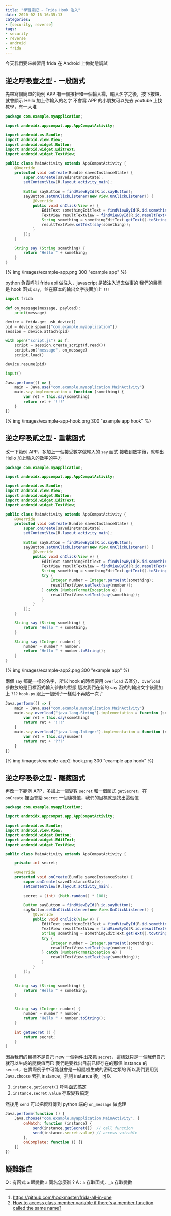 ```yaml
---
title: "學習筆記 - Frida Hook 注入"
date: 2020-02-16 16:35:13
categories:
- [security, reverse]
tags:
- security
- reverse
- android
- frida
---
```


今天我們要來練習用 frida 在 Android 上做動態調試

## 逆之呼吸壹之型 - 一般函式

先來寫個簡單的範例 APP
有一個按扭和一個輸入欄，輸入名字之後，按下按鈕，就會顯示 Hello 加上你輸入的名字
不會寫 APP 的小朋友可以先去 youtube 上找教學，有一大堆

```java MainActivity.java
package com.example.myapplication;

import androidx.appcompat.app.AppCompatActivity;

import android.os.Bundle;
import android.view.View;
import android.widget.Button;
import android.widget.EditText;
import android.widget.TextView;

public class MainActivity extends AppCompatActivity {
    @Override
    protected void onCreate(Bundle savedInstanceState) {
        super.onCreate(savedInstanceState);
        setContentView(R.layout.activity_main);

        Button sayButton = findViewById(R.id.sayButton);
        sayButton.setOnClickListener(new View.OnClickListener() {
            @Override
            public void onClick(View v) {
                EditText somethingEditText = findViewById(R.id.somethingEditText);
                TextView resultTextView = findViewById(R.id.resultTextView);
                String something = somethingEditText.getText().toString();
                resultTextView.setText(say(something));
            }
        });
    }

    String say (String something) {
        return "Hello " + something;
    }
}
```

{% img /images/example-app.png 300 "example app" %}

python 負責呼叫 frida api 做注入，javascript 是被注入進去做事的
我們的目標是 hook 函式 `say`，並在原本的輸出文字後面加上 `!!!`

```python hook.py
import frida

def on_message(message, payload):
    print(message)

device = frida.get_usb_device()
pid = device.spawn(["com.example.myapplication"])
session = device.attach(pid)

with open("script.js") as f:
    script = session.create_script(f.read())
    script.on("message", on_message)
    script.load()

device.resume(pid)

input()
```

```javascript script.js
Java.perform(() => {
    main = Java.use("com.example.myapplication.MainActivity")
    main.say.implementation = function (something) {
        var ret = this.say(something)
        return ret + '!!!'
    }
})
```

{% img /images/example-app-hook.png 300 "example app hook" %}

## 逆之呼吸貳之型 - 重載函式

改一下範例 APP，多加上一個接受數字做輸入的 `say` 函式
接收到數字後，就輸出 Hello 加上輸入的數字的平方

```java MainActivity.java
package com.example.myapplication;

import androidx.appcompat.app.AppCompatActivity;

import android.os.Bundle;
import android.view.View;
import android.widget.Button;
import android.widget.EditText;
import android.widget.TextView;

public class MainActivity extends AppCompatActivity {
    @Override
    protected void onCreate(Bundle savedInstanceState) {
        super.onCreate(savedInstanceState);
        setContentView(R.layout.activity_main);

        Button sayButton = findViewById(R.id.sayButton);
        sayButton.setOnClickListener(new View.OnClickListener() {
            @Override
            public void onClick(View v) {
                EditText somethingEditText = findViewById(R.id.somethingEditText);
                TextView resultTextView = findViewById(R.id.resultTextView);
                String something = somethingEditText.getText().toString();
                try {
                    Integer number = Integer.parseInt(something);
                    resultTextView.setText(say(number));
                } catch (NumberFormatException e) {
                    resultTextView.setText(say(something));
                }
            }
        });
    }

    String say (String something) {
        return "Hello " + something;
    }

    String say (Integer number) {
        number = number * number;
        return "Hello " + number.toString();
    }
}
```

{% img /images/example-app2.png 300 "example app" %}

兩個 `say` 都是一樣的名字，所以 hook 的時候要用 `overload` 去區分，`overload` 參數放的是目標函式輸入參數的型態
這次我們在新的 `say` 函式的輸出文字後面加上 `???`
`hook.py` 跟上一個例子一樣就不再貼一次了

```javascript script.js
Java.perform(() => {
    main = Java.use("com.example.myapplication.MainActivity")
    main.say.overload("java.lang.String").implementation = function (something) {
        var ret = this.say(something)
        return ret + '!!!'
    }
    main.say.overload("java.lang.Integer").implementation = function (number) {
        var ret = this.say(number)
        return ret + '???'
    }
})
```

{% img /images/example-app2-hook.png 300 "example app hook" %}

## 逆之呼吸參之型 - 隱藏函式

再改一下範例 APP，多加上一個變數 `secret` 和一個函式 `getSecret`，在 `onCreate` 裡面會給 `secret` 一個隨機值，我們的目標就是找出這個值

```java MainActivity.java
package com.example.myapplication;

import androidx.appcompat.app.AppCompatActivity;

import android.os.Bundle;
import android.view.View;
import android.widget.Button;
import android.widget.EditText;
import android.widget.TextView;

public class MainActivity extends AppCompatActivity {

    private int secret;

    @Override
    protected void onCreate(Bundle savedInstanceState) {
        super.onCreate(savedInstanceState);
        setContentView(R.layout.activity_main);

        secret = (int) (Math.random() * 100);

        Button sayButton = findViewById(R.id.sayButton);
        sayButton.setOnClickListener(new View.OnClickListener() {
            @Override
            public void onClick(View v) {
                EditText somethingEditText = findViewById(R.id.somethingEditText);
                TextView resultTextView = findViewById(R.id.resultTextView);
                String something = somethingEditText.getText().toString();
                try {
                    Integer number = Integer.parseInt(something);
                    resultTextView.setText(say(number));
                } catch (NumberFormatException e) {
                    resultTextView.setText(say(something));
                }
            }
        });
    }

    String say (String something) {
        return "Hello " + something;
    }


    String say (Integer number) {
        number = number * number;
        return "Hello " + number.toString();
    }

    int getSecret () {
        return secret;
    }
}
```

因為我們的目標不是自己 new 一個物件出來抓 `secret`，這樣就只是一個我們自己就可以生成的隨機值而已
我們是要找出目前已經存在的那個 instance 的 `secret`，在實際例子中可能就會是一組隨機生成的密碼之類的
所以我們要用到 `Java.choose` 去抓 instance，抓到 instance 後，可以

1. `instance.getSecret()` 呼叫函式搞定
2. `instance.secret.value` 存取變數搞定

然後用 `send` 可以把資料傳到 python 端的 `on_message` 做處理

```javascript script.js
Java.perform(function () {
    Java.choose("com.example.myapplication.MainActivity", {
        onMatch: function (instance) {
            send(instance.getSecret())  // call function
            send(instance.secret.value) // access vairable
        },
        onComplete: function () {}
    }) 
})
```

## 疑難雜症

Q : 有函式 `a` 跟變數 `a` 同名怎麼辦 ?
A : `a` 存取函式，`_a` 存取變數

---

1. https://github.com/hookmaster/frida-all-in-one
2. [How to access class member variable if there's a member function called the same name?](https://github.com/frida/frida/issues/833)